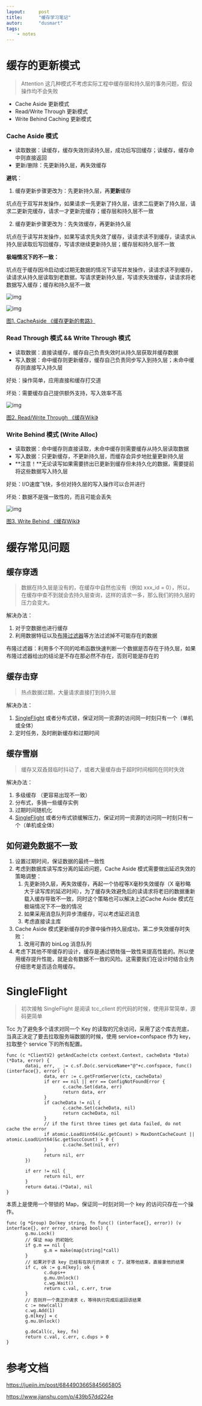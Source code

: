 ```yaml
---
layout:     post
title:      "缓存学习笔记"
autor:      "dusmart"
tags:
    - notes
---
```


<!--more-->

# 缓存的更新模式

> Attention 这几种模式不考虑实际工程中缓存层和持久层的事务问题，假设操作均不会失败

- Cache Aside 更新模式
- Read/Write Through 更新模式
- Write Behind Caching 更新模式

### Cache Aside 模式

- 读取数据：读缓存，缓存失效则读持久层，成功后写回缓存；读缓存，缓存命中则直接返回
- 更新/删除：先更新持久层，再失效缓存



**避坑**：

1. 缓存更新步骤更改为：先更新持久层，再**更新**缓存

​      坑点在于双写并发操作，如果请求一先更新了持久层，请求二后更新了持久层，请求二更新完缓存，请求一才更新完缓存；缓存层和持久层不一致

2. 缓存更新步骤更改为：先失效缓存，再更新持久层

​      坑点在于读写并发操作，如果写请求先失效了缓存，读请求读不到缓存，读请求从持久层读取后写回缓存，写请求继续更新持久层；缓存层和持久层不一致

**极端情况下的不一致：**

坑点在于缓存因冷启动或过期无数据的情况下读写并发操作，读请求读不到缓存，读请求从持久层读取到老数据，写请求更新持久层，写请求失效缓存，读请求将老数据写入缓存；缓存和持久层不一致



![img](/assets/img/2020-09-03/535a5385-cc30-4ab6-bc7f-20ead69fd8c9.png)

![img](/assets/img/2020-09-03/4b681102-c15c-45b3-ba71-38c7bb6e6118.png)

[图1. CacheAside 《缓存更新的套路》](https://coolshell.cn/articles/17416.html)



### Read Through 模式 && Write Through 模式

- 读取数据：直接读缓存，缓存自己负责失效时从持久层获取并缓存数据
- 写入数据：命中缓存则更新缓存，缓存自己负责同步写入到持久层；未命中缓存则直接写入持久层

好处：操作简单，应用直接和缓存打交道

坏处：需要缓存自己提供额外支持，写入效率不高

![img](/assets/img/2020-09-03/88dd69c3-584d-4c22-8095-161eee252b95.png)

[图2. Read/Write Through 《缓存Wiki》](https://en.wikipedia.org/wiki/Cache_(computing))

### Write Behind 模式 (Write Alloc)

- 读取数据：命中缓存则直接读取，未命中缓存则需要缓存从持久层读取数据
- 写入数据：只更新缓存，不更新持久层，而缓存会异步地批量更新持久层
- **注意！**无论读写如果需要挤出已更新到缓存但未持久化的数据，需要提前将这些数据写入持久层



好处：I/O速度飞快，多份对持久层的写入操作可以合并进行

坏处：数据不是强一致性的，而且可能会丢失

![img](/assets/img/2020-09-03/83b7e442-b39d-4bcf-969e-ba0e0a79cb81.png)

[图3. Write Behind 《缓存Wiki》](https://en.wikipedia.org/wiki/Cache_(computing))

# 缓存常见问题



## 缓存穿透

> 数据在持久层是没有的，在缓存中自然也没有（例如 xxx_id = 0），所以，在缓存中查不到就会去持久层查询，这样的请求一多，那么我们的持久层的压力会变大。

解决办法：

1. 对于空数据也进行缓存
2. 利用数据特征以及[布隆过滤器](https://zh.wikipedia.org/wiki/布隆过滤器)等方法过滤掉不可能存在的数据



布隆过滤器：利用多个不同的哈希函数快速判断一个数据是否存在于持久层，如果布隆过滤器给出的结论是不存在那必然不存在，否则可能是存在的



## 缓存击穿

> 热点数据过期，大量请求直接打到持久层

解决办法：

1. [SingleFlight](https://segmentfault.com/a/1190000018464029) 或者分布式锁，保证对同一资源的访问同一时刻只有一个（单机或全体）
2. 定时任务，及时刷新缓存和过期时间



## 缓存雪崩

> 缓存又双叒叕临时抖动了，或者大量缓存由于超时时间相同在同时失效

解决办法：

1. 多级缓存 （更容易出现不一致）
2. 分布式，多搞一些缓存实例
3. 过期时间随机化
4. [SingleFlight](https://segmentfault.com/a/1190000018464029) 或者分布式锁缓解压力，保证对同一资源的访问同一时刻只有一个（单机或全体）



## 如何避免数据不一致

1. 设置过期时间，保证数据的最终一致性
2. 考虑到数据库读写库分离的延迟问题，Cache Aside 模式需要做出延迟失效的策略调整：
   1. 先更新持久层，再失效缓存，再起一个协程等X毫秒失效缓存（X 毫秒略大于读写库的延迟时间），为了缓存失效避免后的读请求将老旧的数据重新载入缓存导致不一致，同时这个策略也可以解决上述Cache Aside 模式在极端情况下不一致的情况
   2. 如果采用消息队列异步清缓存，可以考虑延迟消息
   3. 考虑直接读主库
3. Cache Aside 模式更新缓存的步骤中操作持久层成功，第二步失效缓存时失败：
   1. 改用可靠的 binLog 消息队列
4. 考虑下其他不带缓存的设计，缓存是通过牺牲强一致性来提高性能的。所以使用缓存提升性能，就是会有数据不一致的风险。这需要我们在设计时结合业务仔细思考是否适合用缓存。





# SingleFlight

> 初次接触 SingleFlight 是阅读 tcc_client 的代码的时候，使用非常简单，源码更简单

Tcc 为了避免多个请求对同一个 Key 的读取的冗余访问，采用了这个库去兜底，当真正决定了要去拉取服务端数据的时候，使用 service+confspace 作为 key，拉取整个 service 下的所有配置。

```
func (c *ClientV2) getAndCache(ctx context.Context, cacheData *Data) (*Data, error) {
       datai, err, _ := c.sf.Do(c.serviceName+"@"+c.confspace, func() (interface{}, error) {
              data, err := c.getFromServer(ctx, cacheData)
              if err == nil || err == ConfigNotFoundError {
                     c.cache.Set(data, err)
                     return data, err
              }
              if cacheData != nil {
                     c.cache.Set(cacheData, nil)
                     return cacheData, nil
              }
              // if the first three times get data failed, do not cache the error
              if atomic.LoadUint64(&c.getCount) > MaxDontCacheCount || atomic.LoadUint64(&c.getSuccCount) > 0 {
                     c.cache.Set(nil, err)
              }
              return nil, err
       })

       if err != nil {
              return nil, err
       }
       return datai.(*Data), nil
}
```

本质上是使用一个带锁的 Map，保证同一时刻对同一个 key 的访问只存在一个操作。

```
func (g *Group) Do(key string, fn func() (interface{}, error)) (v interface{}, err error, shared bool) {
       g.mu.Lock()
       // 保证 map 的初始化
       if g.m == nil {
              g.m = make(map[string]*call)
       }
       // 如果对于该 key 已经有在执行的请求 c 了，就等他结束，直接拿他的结果
       if c, ok := g.m[key]; ok {
              c.dups++
              g.mu.Unlock()
              c.wg.Wait()
              return c.val, c.err, true
       }
       // 否则开一个真正的请求 c，等待执行完成后返回该结果
       c := new(call)
       c.wg.Add(1)
       g.m[key] = c
       g.mu.Unlock()

       g.doCall(c, key, fn)
       return c.val, c.err, c.dups > 0
}
```



# 参考文档

https://juejin.im/post/6844903665845665805

https://www.jianshu.com/p/439b57dd224e
